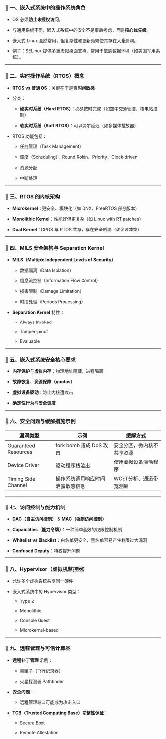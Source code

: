 ### 📌 **一、嵌入式系统中的操作系统角色**

- OS 必须**防止未授权访问**。
    
- 与通用系统不同，嵌入式系统中的安全不是事后考虑，而是**核心优先级**。
    
- 嵌入式 Linux 虽然常用，但复杂性和更新频繁使其存在大量漏洞。
    
- 例子：SELinux 提供多重虚拟桌面支持，常用于敏感数据环境（如美国军用系统）。
    

---

### 📌 **二、实时操作系统（RTOS）概念**

- **RTOS vs 普通 OS**：关键在于是否**时间敏感**。
    
- 分类：
    
    - **硬实时系统（Hard RTOS）**：必须按时完成（如空中交通管控、核电站控制）
        
    - **软实时系统（Soft RTOS）**：可以偶尔延迟（如多媒体播放器）
        
- RTOS 功能包括：
    
    - 任务管理（Task Management）
        
    - 调度（Scheduling）：Round Robin、Priority、Clock-driven
        
    - 资源分配
        
    - 中断处理
        

---

### 📌 **三、RTOS 的内核架构**

- **Microkernel**：更安全、模块化（如 QNX、FreeRTOS 部分版本）
    
- **Monolithic Kernel**：性能好但更复杂（如 Linux with RT patches）
    
- **Dual Kernel**：GPOS 与 RTOS 共存，存在安全威胁（如资源冲突）
    

---

### 📌 **四、MILS 安全架构与 Separation Kernel**

- **MILS（Multiple Independent Levels of Security）**
    
    - 数据隔离（Data Isolation）
        
    - 信息流控制（Information Flow Control）
        
    - 损害限制（Damage Limitation）
        
    - 时段处理（Periods Processing）
        
- **Separation Kernel** 特性：
    
    - Always Invoked
        
    - Tamper-proof
        
    - Evaluable
        

---

### 📌 **五、嵌入式系统安全核心要求**

- **内存保护**与**虚拟内存**：物理地址隐藏、进程隔离
    
- **故障恢复**、**资源保障（quotas）**
    
- **虚拟设备驱动**：防止内核遭攻击
    
- **确定性行为**与**安全调度**
    

---

### 📌 **六、安全问题与缓解措施示例**

|漏洞类型|示例|缓解方式|
|---|---|---|
|Guaranteed Resources|fork bomb 造成 DoS 攻击|安全分区，微内核不共享资源|
|Device Driver|驱动程序栈溢出|使用虚拟设备驱动程序|
|Timing Side Channel|操作系统调用响应时间泄露敏感信息|WCET分析、通道带宽测量|

---

### 📌 **七、访问控制与能力机制**

- **DAC（自主访问控制）** & **MAC（强制访问控制）**
    
- **Capabilities（能力令牌）**：一种简单高效的权限控制机制
    
- **Whitelist vs Blacklist**：白名单更安全，黑名单容易产生权限过大漏洞
    
- **Confused Deputy**：特权提升问题
    

---

### 📌 **八、Hypervisor（虚拟机监控器）**

- 允许多个虚拟系统共享同一硬件
    
- 嵌入式系统中的 Hypervisor 类型：
    
    - Type 2
        
    - Monolithic
        
    - Console Guest
        
    - Microkernel-based
        

---

### 📌 **九、远程管理与可信计算基**

- **远程补丁管理** 示例：
    
    - 黑匣子（飞行记录器）
        
    - 火星探测器 Pathfinder
        
- **安全问题**：
    
    - 远程管理端口可能成为攻击入口
        
- **TCB（Trusted Computing Base）完整性保证**：
    
    - Secure Boot
        
    - Remote Attestation